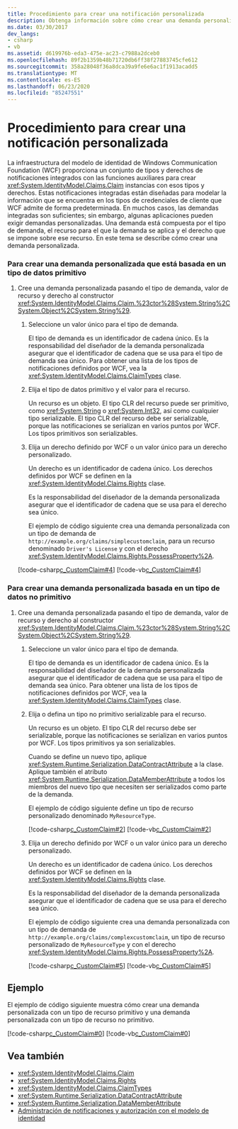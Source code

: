 ```yaml
---
title: Procedimiento para crear una notificación personalizada
description: Obtenga información sobre cómo crear una demanda personalizada en WCF. WCF admite una variedad de notificaciones integradas y algunas aplicaciones pueden requerir notificaciones personalizadas.
ms.date: 03/30/2017
dev_langs:
- csharp
- vb
ms.assetid: d619976b-eda3-475e-ac23-c7988a2dceb0
ms.openlocfilehash: 89f2b1359b48b71720db6ff38f27883745cfe612
ms.sourcegitcommit: 358a28048f36a8dca39a9fe6e6ac1f1913acadd5
ms.translationtype: MT
ms.contentlocale: es-ES
ms.lasthandoff: 06/23/2020
ms.locfileid: "85247551"
---
```

# <a name="how-to-create-a-custom-claim"></a>Procedimiento para crear una notificación personalizada
La infraestructura del modelo de identidad de Windows Communication Foundation (WCF) proporciona un conjunto de tipos y derechos de notificaciones integrados con las funciones auxiliares para crear <xref:System.IdentityModel.Claims.Claim> instancias con esos tipos y derechos. Estas notificaciones integradas están diseñadas para modelar la información que se encuentra en los tipos de credenciales de cliente que WCF admite de forma predeterminada. En muchos casos, las demandas integradas son suficientes; sin embargo, algunas aplicaciones pueden exigir demandas personalizadas. Una demanda está compuesta por el tipo de demanda, el recurso para el que la demanda se aplica y el derecho que se impone sobre ese recurso. En este tema se describe cómo crear una demanda personalizada.  
  
### <a name="to-create-a-custom-claim-that-is-based-on-a-primitive-data-type"></a>Para crear una demanda personalizada que está basada en un tipo de datos primitivo  
  
1. Cree una demanda personalizada pasando el tipo de demanda, valor de recurso y derecho al constructor <xref:System.IdentityModel.Claims.Claim.%23ctor%28System.String%2CSystem.Object%2CSystem.String%29>.  
  
    1. Seleccione un valor único para el tipo de demanda.  
  
         El tipo de demanda es un identificador de cadena único. Es la responsabilidad del diseñador de la demanda personalizada asegurar que el identificador de cadena que se usa para el tipo de demanda sea único. Para obtener una lista de los tipos de notificaciones definidos por WCF, vea la <xref:System.IdentityModel.Claims.ClaimTypes> clase.  
  
    2. Elija el tipo de datos primitivo y el valor para el recurso.  
  
         Un recurso es un objeto. El tipo CLR del recurso puede ser primitivo, como <xref:System.String> o <xref:System.Int32>, así como cualquier tipo serializable. El tipo CLR del recurso debe ser serializable, porque las notificaciones se serializan en varios puntos por WCF. Los tipos primitivos son serializables.  
  
    3. Elija un derecho definido por WCF o un valor único para un derecho personalizado.  
  
         Un derecho es un identificador de cadena único. Los derechos definidos por WCF se definen en la <xref:System.IdentityModel.Claims.Rights> clase.  
  
         Es la responsabilidad del diseñador de la demanda personalizada asegurar que el identificador de cadena que se usa para el derecho sea único.  
  
         El ejemplo de código siguiente crea una demanda personalizada con un tipo de demanda de `http://example.org/claims/simplecustomclaim`, para un recurso denominado `Driver's License` y con el derecho <xref:System.IdentityModel.Claims.Rights.PossessProperty%2A>.  
  
     [!code-csharp[c_CustomClaim#4](../../../../samples/snippets/csharp/VS_Snippets_CFX/c_customclaim/cs/c_customclaim.cs#4)]
     [!code-vb[c_CustomClaim#4](../../../../samples/snippets/visualbasic/VS_Snippets_CFX/c_customclaim/vb/c_customclaim.vb#4)]  
  
### <a name="to-create-a-custom-claim-that-is-based-on-a-non-primitive-data-type"></a>Para crear una demanda personalizada basada en un tipo de datos no primitivo  
  
1. Cree una demanda personalizada pasando el tipo de demanda, valor de recurso y derecho al constructor <xref:System.IdentityModel.Claims.Claim.%23ctor%28System.String%2CSystem.Object%2CSystem.String%29>.  
  
    1. Seleccione un valor único para el tipo de demanda.  
  
         El tipo de demanda es un identificador de cadena único. Es la responsabilidad del diseñador de la demanda personalizada asegurar que el identificador de cadena que se usa para el tipo de demanda sea único. Para obtener una lista de los tipos de notificaciones definidos por WCF, vea la <xref:System.IdentityModel.Claims.ClaimTypes> clase.  
  
    2. Elija o defina un tipo no primitivo serializable para el recurso.  
  
         Un recurso es un objeto. El tipo CLR del recurso debe ser serializable, porque las notificaciones se serializan en varios puntos por WCF. Los tipos primitivos ya son serializables.  
  
         Cuando se define un nuevo tipo, aplique <xref:System.Runtime.Serialization.DataContractAttribute> a la clase. Aplique también el atributo <xref:System.Runtime.Serialization.DataMemberAttribute> a todos los miembros del nuevo tipo que necesiten ser serializados como parte de la demanda.  
  
         El ejemplo de código siguiente define un tipo de recurso personalizado denominado `MyResourceType`.  
  
         [!code-csharp[c_CustomClaim#2](../../../../samples/snippets/csharp/VS_Snippets_CFX/c_customclaim/cs/c_customclaim.cs#2)]
         [!code-vb[c_CustomClaim#2](../../../../samples/snippets/visualbasic/VS_Snippets_CFX/c_customclaim/vb/c_customclaim.vb#2)]
  
    3. Elija un derecho definido por WCF o un valor único para un derecho personalizado.  
  
         Un derecho es un identificador de cadena único. Los derechos definidos por WCF se definen en la <xref:System.IdentityModel.Claims.Rights> clase.  
  
         Es la responsabilidad del diseñador de la demanda personalizada asegurar que el identificador de cadena que se usa para el derecho sea único.  
  
         El ejemplo de código siguiente crea una demanda personalizada con un tipo de demanda de `http://example.org/claims/complexcustomclaim`, un tipo de recurso personalizado de `MyResourceType` y con el derecho <xref:System.IdentityModel.Claims.Rights.PossessProperty%2A>.  
  
         [!code-csharp[c_CustomClaim#5](../../../../samples/snippets/csharp/VS_Snippets_CFX/c_customclaim/cs/c_customclaim.cs#5)]
         [!code-vb[c_CustomClaim#5](../../../../samples/snippets/visualbasic/VS_Snippets_CFX/c_customclaim/vb/c_customclaim.vb#5)]
  
## <a name="example"></a>Ejemplo  
 El ejemplo de código siguiente muestra cómo crear una demanda personalizada con un tipo de recurso primitivo y una demanda personalizada con un tipo de recurso no primitivo.  
  
 [!code-csharp[c_CustomClaim#0](../../../../samples/snippets/csharp/VS_Snippets_CFX/c_customclaim/cs/c_customclaim.cs#0)]
 [!code-vb[c_CustomClaim#0](../../../../samples/snippets/visualbasic/VS_Snippets_CFX/c_customclaim/vb/c_customclaim.vb#0)]  
  
## <a name="see-also"></a>Vea también

- <xref:System.IdentityModel.Claims.Claim>
- <xref:System.IdentityModel.Claims.Rights>
- <xref:System.IdentityModel.Claims.ClaimTypes>
- <xref:System.Runtime.Serialization.DataContractAttribute>
- <xref:System.Runtime.Serialization.DataMemberAttribute>
- [Administración de notificaciones y autorización con el modelo de identidad](../feature-details/managing-claims-and-authorization-with-the-identity-model.md)
